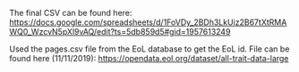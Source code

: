 The final CSV can be found here:
    https://docs.google.com/spreadsheets/d/1FoVDy_2BDh3LkUiz2B67tXtRMAWQ0_WzcvN5pXl9vAQ/edit?ts=5db859d5#gid=1957613249

Used the pages.csv file from the EoL database to get the EoL id. File can be found here (11/11/2019):
    https://opendata.eol.org/dataset/all-trait-data-large 


